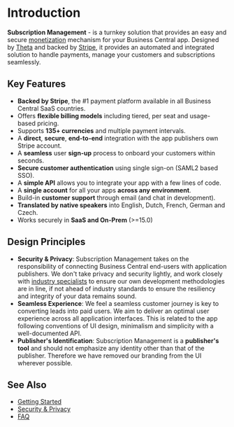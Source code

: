 # Introduction
**Subscription Management** - is a turnkey solution that provides an easy and secure [monetization](https://en.wikipedia.org/wiki/Software_monetization) mechanism for your Business Central app. Designed by [Theta](https://twitter.com/ThetaNet) and backed by [Stripe](https://stripe.com/use-cases/saas), it provides an automated and integrated solution to handle payments, manage your customers and subscriptions seamlessly.

## Key Features 
- **Backed by Stripe**, the #1 payment platform available in all Business Central SaaS countries.
- Offers **flexible billing models** including tiered, per seat and usage-based pricing. 
- Supports **135+ currencies** and multiple payment intervals. 
- A **direct**, **secure**, **end-to-end** integration with the app publishers own Stripe account.
- A **seamless** user **sign-up** process to onboard your customers within seconds.
- **Secure customer authentication** using single sign-on (SAML2 based SSO).
- A **simple API** allows you to integrate your app with a few lines of code. 
- A **single account** for all your apps **across any environment**.
- Build-in **customer support** through email (and chat in development).
- **Translated by native speakers** into English, Dutch, French, German and Czech.
- Works securely in **SaaS and On-Prem** (>=15.0)

## Design Principles
- **Security & Privacy**: Subscription Management takes on the responsibility of connecting Business Central end-users with application publishers. We don't take privacy and security lightly, and work closely with [industry specialists](https://theta.co.nz/cyber) to ensure our own development methodologies are in line, if not ahead of industry standards to ensure the resiliency and integrity of your data remains sound.
- **Seamless Experience**: We feel a seamless customer journey is key to converting leads into paid users. We aim to deliver an optimal user experience across all application interfaces. This is related to the app following conventions of UI design, minimalism and simplicity with a well-documented API.
- **Publisher's Identification**: Subscription Management is a **publisher's tool** and should not emphasize any identity other than that of the publisher. Therefore we have removed our branding from the UI wherever possible.

## See Also
- [Getting Started](GettingStarted.md)
- [Security & Privacy](Overview/Security&Privacy.md)
- [FAQ](FAQ.md)

